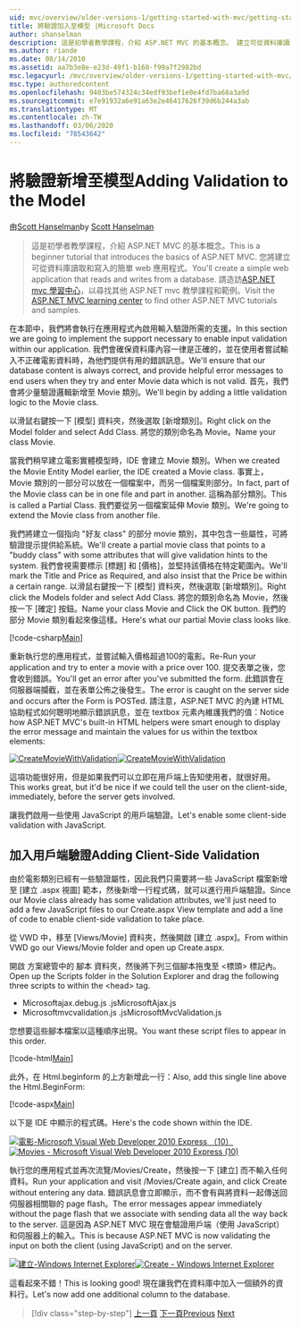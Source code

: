 ```yaml
---
uid: mvc/overview/older-versions-1/getting-started-with-mvc/getting-started-with-mvc-part7
title: 將驗證加入至模型 |Microsoft Docs
author: shanselman
description: 這是初學者教學課程，介紹 ASP.NET MVC 的基本概念。 建立可從資料庫讀取和寫入的簡單 web 應用程式。
ms.author: riande
ms.date: 08/14/2010
ms.assetid: aa7b3e8e-e23d-49f1-b160-f99a7f2982bd
msc.legacyurl: /mvc/overview/older-versions-1/getting-started-with-mvc/getting-started-with-mvc-part7
msc.type: authoredcontent
ms.openlocfilehash: 9403be574324c34edf93bef1e0e4fd7ba68a3a9d
ms.sourcegitcommit: e7e91932a6e91a63e2e46417626f39d6b244a3ab
ms.translationtype: MT
ms.contentlocale: zh-TW
ms.lasthandoff: 03/06/2020
ms.locfileid: "78543642"
---
```

# <a name="adding-validation-to-the-model"></a><span data-ttu-id="e1c85-104">將驗證新增至模型</span><span class="sxs-lookup"><span data-stu-id="e1c85-104">Adding Validation to the Model</span></span>

<span data-ttu-id="e1c85-105">由[Scott Hanselman](https://github.com/shanselman)</span><span class="sxs-lookup"><span data-stu-id="e1c85-105">by [Scott Hanselman](https://github.com/shanselman)</span></span>

> <span data-ttu-id="e1c85-106">這是初學者教學課程，介紹 ASP.NET MVC 的基本概念。</span><span class="sxs-lookup"><span data-stu-id="e1c85-106">This is a beginner tutorial that introduces the basics of ASP.NET MVC.</span></span> <span data-ttu-id="e1c85-107">您將建立可從資料庫讀取和寫入的簡單 web 應用程式。</span><span class="sxs-lookup"><span data-stu-id="e1c85-107">You'll create a simple web application that reads and writes from a database.</span></span> <span data-ttu-id="e1c85-108">請造訪[ASP.NET mvc 學習中心](../../../index.md)，以尋找其他 ASP.NET mvc 教學課程和範例。</span><span class="sxs-lookup"><span data-stu-id="e1c85-108">Visit the [ASP.NET MVC learning center](../../../index.md) to find other ASP.NET MVC tutorials and samples.</span></span>

<span data-ttu-id="e1c85-109">在本節中，我們將會執行在應用程式內啟用輸入驗證所需的支援。</span><span class="sxs-lookup"><span data-stu-id="e1c85-109">In this section we are going to implement the support necessary to enable input validation within our application.</span></span> <span data-ttu-id="e1c85-110">我們會確保資料庫內容一律是正確的，並在使用者嘗試輸入不正確電影資料時，為他們提供有用的錯誤訊息。</span><span class="sxs-lookup"><span data-stu-id="e1c85-110">We'll ensure that our database content is always correct, and provide helpful error messages to end users when they try and enter Movie data which is not valid.</span></span> <span data-ttu-id="e1c85-111">首先，我們會將少量驗證邏輯新增至 Movie 類別。</span><span class="sxs-lookup"><span data-stu-id="e1c85-111">We'll begin by adding a little validation logic to the Movie class.</span></span>

<span data-ttu-id="e1c85-112">以滑鼠右鍵按一下 [模型] 資料夾，然後選取 [新增類別]。</span><span class="sxs-lookup"><span data-stu-id="e1c85-112">Right click on the Model folder and select Add Class.</span></span> <span data-ttu-id="e1c85-113">將您的類別命名為 Movie。</span><span class="sxs-lookup"><span data-stu-id="e1c85-113">Name your class Movie.</span></span>

<span data-ttu-id="e1c85-114">當我們稍早建立電影實體模型時，IDE 會建立 Movie 類別。</span><span class="sxs-lookup"><span data-stu-id="e1c85-114">When we created the Movie Entity Model earlier, the IDE created a Movie class.</span></span> <span data-ttu-id="e1c85-115">事實上，Movie 類別的一部分可以放在一個檔案中，而另一個檔案則部分。</span><span class="sxs-lookup"><span data-stu-id="e1c85-115">In fact, part of the Movie class can be in one file and part in another.</span></span> <span data-ttu-id="e1c85-116">這稱為部分類別。</span><span class="sxs-lookup"><span data-stu-id="e1c85-116">This is called a Partial Class.</span></span> <span data-ttu-id="e1c85-117">我們要從另一個檔案延伸 Movie 類別。</span><span class="sxs-lookup"><span data-stu-id="e1c85-117">We're going to extend the Movie class from another file.</span></span>

<span data-ttu-id="e1c85-118">我們將建立一個指向 "好友 class" 的部分 movie 類別，其中包含一些屬性，可將驗證提示提供給系統。</span><span class="sxs-lookup"><span data-stu-id="e1c85-118">We'll create a partial movie class that points to a "buddy class" with some attributes that will give validation hints to the system.</span></span> <span data-ttu-id="e1c85-119">我們會視需要標示 [標題] 和 [價格]，並堅持該價格在特定範圍內。</span><span class="sxs-lookup"><span data-stu-id="e1c85-119">We'll mark the Title and Price as Required, and also insist that the Price be within a certain range.</span></span> <span data-ttu-id="e1c85-120">以滑鼠右鍵按一下 [模型] 資料夾，然後選取 [新增類別]。</span><span class="sxs-lookup"><span data-stu-id="e1c85-120">Right click the Models folder and select Add Class.</span></span> <span data-ttu-id="e1c85-121">將您的類別命名為 Movie，然後按一下 [確定] 按鈕。</span><span class="sxs-lookup"><span data-stu-id="e1c85-121">Name your class Movie and Click the OK button.</span></span> <span data-ttu-id="e1c85-122">我們的部分 Movie 類別看起來像這樣。</span><span class="sxs-lookup"><span data-stu-id="e1c85-122">Here's what our partial Movie class looks like.</span></span>

[!code-csharp[Main](getting-started-with-mvc-part7/samples/sample1.cs)]

<span data-ttu-id="e1c85-123">重新執行您的應用程式，並嘗試輸入價格超過100的電影。</span><span class="sxs-lookup"><span data-stu-id="e1c85-123">Re-Run your application and try to enter a movie with a price over 100.</span></span> <span data-ttu-id="e1c85-124">提交表單之後，您會收到錯誤。</span><span class="sxs-lookup"><span data-stu-id="e1c85-124">You'll get an error after you've submitted the form.</span></span> <span data-ttu-id="e1c85-125">此錯誤會在伺服器端攔截，並在表單公佈之後發生。</span><span class="sxs-lookup"><span data-stu-id="e1c85-125">The error is caught on the server side and occurs after the Form is POSTed.</span></span> <span data-ttu-id="e1c85-126">請注意，ASP.NET MVC 的內建 HTML 協助程式如何聰明地顯示錯誤訊息，並在 textbox 元素內維護我們的值：</span><span class="sxs-lookup"><span data-stu-id="e1c85-126">Notice how ASP.NET MVC's built-in HTML helpers were smart enough to display the error message and maintain the values for us within the textbox elements:</span></span>

<span data-ttu-id="e1c85-127">[![CreateMovieWithValidation](getting-started-with-mvc-part7/_static/image2.png)](getting-started-with-mvc-part7/_static/image1.png)</span><span class="sxs-lookup"><span data-stu-id="e1c85-127">[![CreateMovieWithValidation](getting-started-with-mvc-part7/_static/image2.png)](getting-started-with-mvc-part7/_static/image1.png)</span></span>

<span data-ttu-id="e1c85-128">這項功能很好用，但是如果我們可以立即在用戶端上告知使用者，就很好用。</span><span class="sxs-lookup"><span data-stu-id="e1c85-128">This works great, but it'd be nice if we could tell the user on the client-side, immediately, before the server gets involved.</span></span>

<span data-ttu-id="e1c85-129">讓我們啟用一些使用 JavaScript 的用戶端驗證。</span><span class="sxs-lookup"><span data-stu-id="e1c85-129">Let's enable some client-side validation with JavaScript.</span></span>

## <a name="adding-client-side-validation"></a><span data-ttu-id="e1c85-130">加入用戶端驗證</span><span class="sxs-lookup"><span data-stu-id="e1c85-130">Adding Client-Side Validation</span></span>

<span data-ttu-id="e1c85-131">由於電影類別已經有一些驗證屬性，因此我們只需要將一些 JavaScript 檔案新增至 [建立 .aspx 視圖] 範本，然後新增一行程式碼，就可以進行用戶端驗證。</span><span class="sxs-lookup"><span data-stu-id="e1c85-131">Since our Movie class already has some validation attributes, we'll just need to add a few JavaScript files to our Create.aspx View template and add a line of code to enable client-side validation to take place.</span></span>

<span data-ttu-id="e1c85-132">從 VWD 中，移至 [Views/Movie] 資料夾，然後開啟 [建立 .aspx]。</span><span class="sxs-lookup"><span data-stu-id="e1c85-132">From within VWD go our Views/Movie folder and open up Create.aspx.</span></span>

<span data-ttu-id="e1c85-133">開啟 方案總管中的 腳本 資料夾，然後將下列三個腳本拖曳至 &lt;標頭&gt; 標記內。</span><span class="sxs-lookup"><span data-stu-id="e1c85-133">Open up the Scripts folder in the Solution Explorer and drag the following three scripts to within the &lt;head&gt; tag.</span></span>

- <span data-ttu-id="e1c85-134">Microsoftajax.debug.js .js</span><span class="sxs-lookup"><span data-stu-id="e1c85-134">MicrosoftAjax.js</span></span>
- <span data-ttu-id="e1c85-135">Microsoftmvcvalidation.js .js</span><span class="sxs-lookup"><span data-stu-id="e1c85-135">MicrosoftMvcValidation.js</span></span>

<span data-ttu-id="e1c85-136">您想要這些腳本檔案以這種順序出現。</span><span class="sxs-lookup"><span data-stu-id="e1c85-136">You want these script files to appear in this order.</span></span>

[!code-html[Main](getting-started-with-mvc-part7/samples/sample2.html)]

<span data-ttu-id="e1c85-137">此外，在 Html.beginform 的上方新增此一行：</span><span class="sxs-lookup"><span data-stu-id="e1c85-137">Also, add this single line above the Html.BeginForm:</span></span>

[!code-aspx[Main](getting-started-with-mvc-part7/samples/sample3.aspx)]

<span data-ttu-id="e1c85-138">以下是 IDE 中顯示的程式碼。</span><span class="sxs-lookup"><span data-stu-id="e1c85-138">Here's the code shown within the IDE.</span></span>

<span data-ttu-id="e1c85-139">[![電影-Microsoft Visual Web Developer 2010 Express （10）](getting-started-with-mvc-part7/_static/image4.png)](getting-started-with-mvc-part7/_static/image3.png)</span><span class="sxs-lookup"><span data-stu-id="e1c85-139">[![Movies - Microsoft Visual Web Developer 2010 Express (10)](getting-started-with-mvc-part7/_static/image4.png)](getting-started-with-mvc-part7/_static/image3.png)</span></span>

<span data-ttu-id="e1c85-140">執行您的應用程式並再次流覽/Movies/Create，然後按一下 [建立] 而不輸入任何資料。</span><span class="sxs-lookup"><span data-stu-id="e1c85-140">Run your application and visit /Movies/Create again, and click Create without entering any data.</span></span> <span data-ttu-id="e1c85-141">錯誤訊息會立即顯示，而不會有與將資料一起傳送回伺服器相關聯的 page flash。</span><span class="sxs-lookup"><span data-stu-id="e1c85-141">The error messages appear immediately without the page flash that we associate with sending data all the way back to the server.</span></span> <span data-ttu-id="e1c85-142">這是因為 ASP.NET MVC 現在會驗證用戶端（使用 JavaScript）和伺服器上的輸入。</span><span class="sxs-lookup"><span data-stu-id="e1c85-142">This is because ASP.NET MVC is now validating the input on both the client (using JavaScript) and on the server.</span></span>

<span data-ttu-id="e1c85-143">[![建立-Windows Internet Explorer](getting-started-with-mvc-part7/_static/image6.png)](getting-started-with-mvc-part7/_static/image5.png)</span><span class="sxs-lookup"><span data-stu-id="e1c85-143">[![Create - Windows Internet Explorer](getting-started-with-mvc-part7/_static/image6.png)](getting-started-with-mvc-part7/_static/image5.png)</span></span>

<span data-ttu-id="e1c85-144">這看起來不錯！</span><span class="sxs-lookup"><span data-stu-id="e1c85-144">This is looking good!</span></span> <span data-ttu-id="e1c85-145">現在讓我們在資料庫中加入一個額外的資料行。</span><span class="sxs-lookup"><span data-stu-id="e1c85-145">Let's now add one additional column to the database.</span></span>

> [!div class="step-by-step"]
> <span data-ttu-id="e1c85-146">[上一頁](getting-started-with-mvc-part6.md)
> [下一頁](getting-started-with-mvc-part8.md)</span><span class="sxs-lookup"><span data-stu-id="e1c85-146">[Previous](getting-started-with-mvc-part6.md)
[Next](getting-started-with-mvc-part8.md)</span></span>
